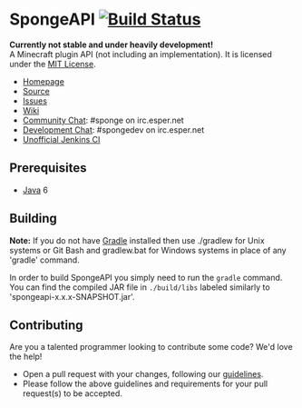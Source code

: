 SpongeAPI [![Build Status](https://travis-ci.org/SpongePowered/SpongeAPI.png?branch=master)](https://travis-ci.org/SpongePowered/SpongeAPI)
=============
**Currently not stable and under heavily development!**  
A Minecraft plugin API (not including an implementation). It is licensed under the [MIT License]. 

* [Homepage]
* [Source]
* [Issues]
* [Wiki]
* [Community Chat]: #sponge on irc.esper.net
* [Development Chat]: #spongedev on irc.esper.net
* [Unofficial Jenkins CI]

## Prerequisites
* [Java] 6

## Building
__Note:__ If you do not have [Gradle] installed then use ./gradlew for Unix systems or Git Bash and gradlew.bat for Windows systems in place of any 'gradle' command.

In order to build SpongeAPI you simply need to run the `gradle` command. You can find the compiled JAR file in `./build/libs` labeled similarly to 'spongeapi-x.x.x-SNAPSHOT.jar'.

## Contributing
Are you a talented programmer looking to contribute some code? We'd love the help!
* Open a pull request with your changes, following our [guidelines](CONTRIBUTING.md).
* Please follow the above guidelines and requirements for your pull request(s) to be accepted.

[Eclipse]: http://www.eclipse.org/
[Gradle]: http://www.gradle.org/
[Homepage]: http://spongepowered.org/
[IntelliJ]: http://www.jetbrains.com/idea/
[Issues]: http://issues.spongepowered.org/
[Wiki]: https://github.com/SpongePowered/SpongeAPI/wiki/
[Java]: http://java.oracle.com/
[Source]: https://github.com/SpongePowered/SpongeAPI/
[MIT License]: http://www.tldrlegal.com/license/mit-license
[Community Chat]: https://webchat.esper.net/?channels=sponge
[Development Chat]: https://webchat.esper.net/?channels=spongedev
[Unofficial Jenkins CI]: http://build.yu8.me:8080/job/SpongeAPI/
